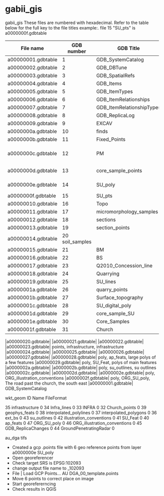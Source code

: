 # gabii_gis

gabii_gis
These files are numbered with hexadecimal. Refer to the table below for the full key to the file titles example:. file 15 "SU_pts" is a0000000f.gdbtable

|File name         |GDB number | GDB Title | Vector type | Comments |
|---               | --- | ---| ---| ---|
|a00000001.gdbtable|1 |GDB_SystemCatalog|||
|a00000002.gdbtable|2|GDB_DBTune|||
|a00000003.gdbtable|3|GDB_SpatialRefs|||
|a00000004.gdbtable|4|GDB_Items|||
|a00000005.gdbtable|5|GDB_ItemTypes|||
|a00000006.gdbtable|6|GDB_ItemRelationships|||
|a00000007.gdbtable|7|GDB_ItemRelationshipTypes|||
|a00000008.gdbtable|8|GDB_ReplicaLog|||
|a00000009.gdbtable|9|EXCAV|||
|a0000000a.gdbtable|10|finds|points|finds|
|a0000000b.gdbtable|11|Fixed_Points| points|a few fixed points|
|a0000000c.gdbtable|12|PM| points| many points SU_Number PM_Number|
|a0000000d.gdbtable|13|core_sample_points| points| core_sample_points 1 point|
|a0000000e.gdbtable|14|SU_poly| poly| Polys of the main structures|
|a0000000f.gdbtable|15|SU_pts| point| |
|a00000010.gdbtable|16|Topo|||
|a00000011.gdbtable|17|micromorphology_samples|||
|a00000012.gdbtable|18|sections|||
|a00000013.gdbtable|19|section_points|||
|a00000014.gdbtable|20 soil_samples|||
|a00000015.gdbtable|21|BM|||
|a00000016.gdbtable|22|BS|||
|a00000017.gdbtable|23|Q2010_Concession_line|||
|a00000018.gdbtable|24|Quarrying|||
|a00000019.gdbtable|25|SU_lines|lines||
|a0000001a.gdbtable|26|quarry_points|||
|a0000001b.gdbtable|27|Surface_topography|points||
|a0000001c.gdbtable|28|SU_digital_poly|||
|a0000001d.gdbtable|29|core_sample_SU|||
|a0000001e.gdbtable|30|Core_Samples|||
|a0000001f.gdbtable|31|Church|||


|a00000020.gdbtable|
|a00000021.gdbtable|
|a00000022.gdbtable|
|a00000023.gdbtable| points, infrastructure, infrastructure
|a00000024.gdbtable|
|a00000025.gdbtable|
|a00000026.gdbtable|
|a00000027.gdbtable|
|a00000028.gdbtable| poly, ap_feats, large polys of a few features
|a00000029.gdbtable| poly, SU_Feat, polys of main features
|a0000002a.gdbtable|
|a0000002b.gdbtable| poly, su_outlines, su outlines
|a0000002c.gdbtable|
|a0000002d.gdbtable|
|a0000002e.gdbtable| poly, ORG_illustration_conventions
|a0000002f.gdbtable| poly, ORG_SU_poly, The road past the church, the south east
|a00000001.gdbtable| GDB_SystemCatalog

wkt_geom ID Name FileFormat


35 infrastructure 0
34 Infra_lines 0
33 INFRA 0
32 Church_points 0
39 geophys_feats 0
38 interpolated_polylines 0
37 interpolated_polygons 0
36 ext_bs 0
43 su_outlines 0
42 illustration_conventions 0
41 SU_Feat 0
40 ap_feats 0
47 ORG_SU_poly 0
46 ORG_illustration_conventions 0
45 GDB_ReplicaChanges 0
44 GroundPenetratingRadar 0







au_dga tifs
+ Created a gcp .points file with 6 geo reference points from layer a0000000e SU_poly
+ Open georeferencer
+ Check target SRS is EPSG:102093
+ change output file name to _102093
+ File | Load GCP Points... AU DGA_00_template.points
+ Move 6 points to correct place on image
+ Start georefererncing
+ Check results in QGIS
